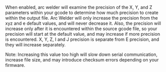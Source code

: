When enabled, arc welder will examine the precision of the X, Y, and Z parameters within your gcode to determine how much precision to create within the output file.  Arc Welder will only increase the precision from the xyz and e default values, and will never decrease it.  Also, the precision will increase only after it is encountered within the source gcode file, so your precision will start at the default value, and may increase if more precision is encountered.  X, Y, Z, I and J precision is separate from E precision, and they will increase separately.

Note: Increasing this value too high will slow down serial communication, increase file size, and may introduce checksum errors depending on your firmware.